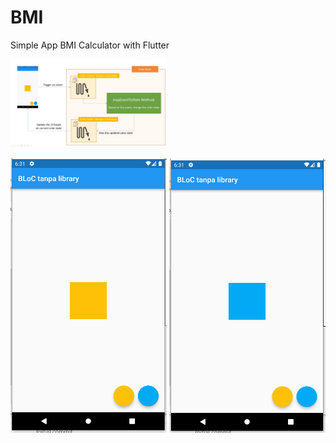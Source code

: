 # BMI 

Simple App BMI Calculator with Flutter


<img src="https://github.com/nurhidayat-agung/traditional_bloc/blob/master/ss/data_flow.png" width="250">

<p float="left">
<img src="https://github.com/nurhidayat-agung/traditional_bloc/blob/master/ss/1.PNG" width="250">
<img src="https://github.com/nurhidayat-agung/traditional_bloc/blob/master/ss/2.PNG" width="250">
</p>

